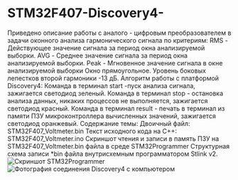 # STM32F407-Discovery4-
Приведено описание работы с аналого - цифровым преобразователем в задачи оконного анализа гармонического сигнала по критериям:  RMS - Действующее значение сигнала за период окна анализируемой выборки. AVG - Среднее значение сигнала за период окна анализируемой выборки. Peak - Мгновенное значение сигнала в окне анализируемой выборки Окно прямоугольное. Уровень боковых лепестков второй гармоники -13 дБ. Алгоритм работы с платформой Discovery4:  Команда в терминал start -пуск анализа сигнала, зажигается светодиод зеленый. Команда в терминал stop - остановка анализа данных, никаких процессов не выполняется, зажигается светодиод красный. Команда в терминал result - печать в терминал из памяти ПЗУ микроконтроллера вычисленных значений, зажигается светодиод оранжевый. Содержание темы:  Двоичный файл: STM32F407_Voltmeter.bin Текст исходного кода на С++: STM32F407_Voltmeter.ino Скриншот чтения и записи в память ПЗУ на STM32F407_Voltmeter.bin файла в среде STM32Programmer Структурная схема записи *bin файла внутрисхемным программатором Stlink v2.
![Скриншот STM32Programmer](https://user-images.githubusercontent.com/19923990/142849766-1db31049-9a06-4cb6-a35f-08f67d876379.png)
![Фотография соединения Discovery4 c компьютером](https://user-images.githubusercontent.com/19923990/142849794-eb21ce3c-5dc9-47af-a11b-b9aa1ba8b47f.jpg)
